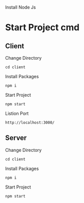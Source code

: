 Install Node Js
# Start Project cmd

## Client
Change Directory
```
cd client
```
Install Packages
```
npm i
```
Start Project
```
npm start
```
Listion Port
```
http://localhost:3000/
```

## Server
Change Directory
```
cd client
```
Install Packages
```
npm i
```
Start Project
```
npm start
```